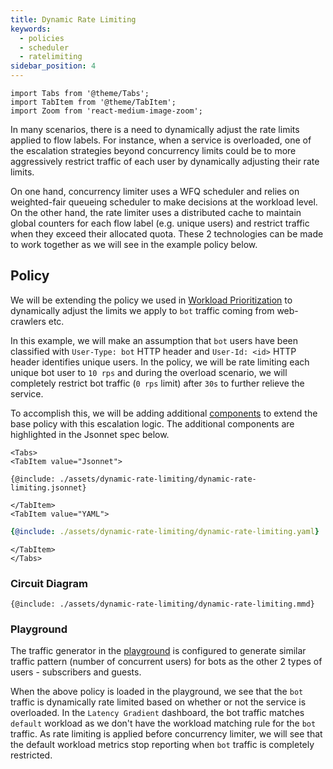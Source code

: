 ```yaml
---
title: Dynamic Rate Limiting
keywords:
  - policies
  - scheduler
  - ratelimiting
sidebar_position: 4
---
```


```mdx-code-block
import Tabs from '@theme/Tabs';
import TabItem from '@theme/TabItem';
import Zoom from 'react-medium-image-zoom';
```

In many scenarios, there is a need to dynamically adjust the rate limits applied
to flow labels. For instance, when a service is overloaded, one of the
escalation strategies beyond concurrency limits could be to more aggressively
restrict traffic of each user by dynamically adjusting their rate limits.

On one hand, concurrency limiter uses a WFQ scheduler and relies on
weighted-fair queueing scheduler to make decisions at the workload level. On the
other hand, the rate limiter uses a distributed cache to maintain global
counters for each flow label (e.g. unique users) and restrict traffic when they
exceed their allocated quota. These 2 technologies can be made to work together
as we will see in the example policy below.

## Policy

We will be extending the policy we used in
[Workload Prioritization](./dynamic-rate-limiting.md) to dynamically adjust the
limits we apply to `bot` traffic coming from web-crawlers etc.

In this example, we will make an assumption that `bot` users have been
classified with `User-Type: bot` HTTP header and `User-Id: <id>` HTTP header
identifies unique users. In the policy, we will be rate limiting each unique bot
user to `10 rps` and during the overload scenario, we will completely restrict
bot traffic (`0 rps` limit) after `30s` to further relieve the service.

To accomplish this, we will be adding additional
[components](/concepts/policy/circuit.md#component) to extend the base policy
with this escalation logic. The additional components are highlighted in the
Jsonnet spec below.

```mdx-code-block
<Tabs>
<TabItem value="Jsonnet">
```

```jsonnet
{@include: ./assets/dynamic-rate-limiting/dynamic-rate-limiting.jsonnet}
```

```mdx-code-block
</TabItem>
<TabItem value="YAML">
```

```yaml
{@include: ./assets/dynamic-rate-limiting/dynamic-rate-limiting.yaml}
```

```mdx-code-block
</TabItem>
</Tabs>
```

### Circuit Diagram

<Zoom>

```mermaid
{@include: ./assets/dynamic-rate-limiting/dynamic-rate-limiting.mmd}
```

</Zoom>

### Playground

The traffic generator in the [playground](/get-started/playground.md) is
configured to generate similar traffic pattern (number of concurrent users) for
bots as the other 2 types of users - subscribers and guests.

When the above policy is loaded in the playground, we see that the `bot` traffic
is dynamically rate limited based on whether or not the service is overloaded.
In the `Latency Gradient` dashboard, the bot traffic matches `default` workload
as we don't have the workload matching rule for the `bot` traffic. As rate
limiting is applied before concurrency limiter, we will see that the default
workload metrics stop reporting when `bot` traffic is completely restricted.
